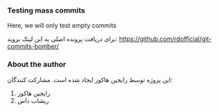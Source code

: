 ### Testing mass commits

Here, we will only test empty commits

برای دریافت پرونده اصلی به این لینک بروید: https://github.com/rdofficial/git-commits-bomber/

### About the author

این پروژه توسط رایجین هاکوز ایجاد شده است.
مشارکت کنندگان:
1. رایجین هاکوز
2. ریشاب داس
